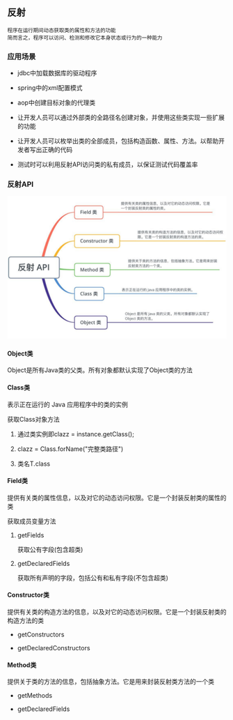 ## 反射

    程序在运行期间动态获取类的属性和方法的功能
    简而言之，程序可以访问、检测和修改它本身状态或行为的一种能力

### 应用场景

* jdbc中加载数据库的驱动程序

* spring中的xml配置模式

* aop中创建目标对象的代理类

* 让开发人员可以通过外部类的全路径名创建对象，并使用这些类实现一些扩展的功能

* 让开发人员可以枚举出类的全部成员，包括构造函数、属性、方法。以帮助开发者写出正确的代码

* 测试时可以利用反射API访问类的私有成员，以保证测试代码覆盖率

### 反射API

![ReflectAPI.png](images/ReflectAPI.png)

#### Object类

Object是所有Java类的父类。所有对象都默认实现了Object类的方法

#### Class类

表示正在运行的 Java 应用程序中的类的实例

获取Class对象方法

1. 通过类实例即clazz = instance.getClass();

2. clazz = Class.forName("完整类路径")

3. 类名T.class

#### Field类
  
提供有关类的属性信息，以及对它的动态访问权限。它是一个封装反射类的属性的类

获取成员变量方法

1. getFields

    获取公有字段(包含超类)

2. getDeclaredFields

    获取所有声明的字段，包括公有和私有字段(不包含超类)

#### Constructor类
  
提供有关类的构造方法的信息，以及对它的动态访问权限。它是一个封装反射类的构造方法的类

* getConstructors

* getDeclaredConstructors

#### Method类
  
提供关于类的方法的信息，包括抽象方法。它是用来封装反射类方法的一个类

* getMethods

* getDeclaredFields
